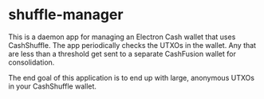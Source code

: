 # shuffle-manager

This is a daemon app for managing an Electron Cash wallet that uses CashShuffle. The app periodically checks the UTXOs in the wallet. Any that are less than a threshold get sent to a separate CashFusion wallet for consolidation.

The end goal of this application is to end up with large, anonymous UTXOs in your CashShuffle wallet. 
